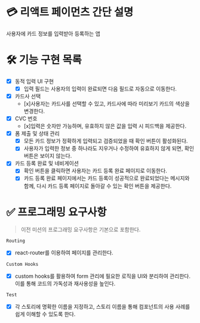 # 💳 리액트 페이먼츠 간단 설명

사용자에 카드 정보를 입력받아 등록하는 앱

# 🛠️ 기능 구현 목록

- [x] 동적 입력 UI 구현
  - [x] 입력 필드는 사용자의 입력이 완료되면 다음 필드로 자동으로 이동한다.
- [x] 카드사 선택
  - [x]사용자는 카드사를 선택할 수 있고, 카드사에 따라 미리보기 카드의 색상을 변경한다.
- [x] CVC 번호
  - [x]입력은 숫자만 가능하며, 유효하지 않은 값을 입력 시 피드백을 제공한다.
- [x] 폼 제출 및 상태 관리
  - [x] 모든 카드 정보가 정확하게 입력되고 검증되었을 때 확인 버튼이 활성화된다.
  - [x] 사용자가 입력한 정보 중 하나라도 지우거나 수정하여 유효하지 않게 되면, 확인 버튼은 보이지 않는다.
- [x] 카드 등록 완료 및 네비게이션
  - [x] 확인 버튼을 클릭하면 사용자는 카드 등록 완료 페이지로 이동한다.
  - [x] 카드 등록 완료 페이지에서는 카드 등록이 성공적으로 완료되었다는 메시지와 함께, 다시 카드 등록 페이지로 돌아갈 수 있는 확인 버튼을 제공한다.

# ✅ 프로그래밍 요구사항

> 이전 미션의 프로그래밍 요구사항은 기본으로 포함한다.

`Routing`

- [x] react-router를 이용하여 페이지를 관리한다.

`Custom Hooks`

- [x] custom hooks를 활용하여 form 관리에 필요한 로직을 UI와 분리하여 관리한다. 이를 통해 코드의 가독성과 재사용성을 높인다.

`Test`

- [x] 각 스토리에 명확한 이름을 지정하고, 스토리 이름을 통해 컴포넌트의 사용 사례를 쉽게 이해할 수 있도록 한다.
